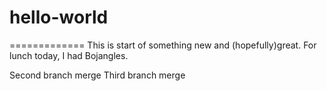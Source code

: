 # hello-world
=============
This is start of something new and (hopefully)great. For lunch today, I had Bojangles.

Second branch merge
Third branch merge
